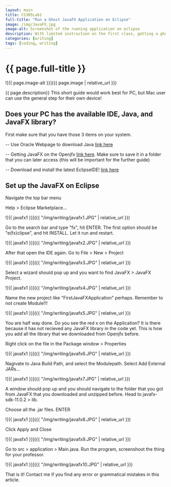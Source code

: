 ```yaml
---
layout: main
title: CS305Lab1
full-title: "Run a Ghost JavaFX Application on Eclipse"
image: /img/JavaFX.jpg
image-alt: Screenshot of the running application on eclipse
description: With limited instruction on the first class, getting a ghost file to run the JavaFX is quiet a journey to me. The Google sources from the other instructors are not quiet compatitble with my Eclipse and the detailed information that I was looking. If you also in that place, then this article would be a fresh breeze for your whole general idea of setting up the JavaFX Application on your Eclipse.
categories: [writing]
tags: [coding, writing]
---
```


# {{ page.full-title }}

![{{ page.image-alt }}]({{ page.image | relative_url }})

{{ page.description}}
This short guide would work best for PC, but Mac user can use the general step for their own device!

## Does your PC has the available IDE, Java, and JavaFX library?

First make sure that you have those 3 items on your system.

-- Use Oracle Webpage to download Java <a href="https://www.java.com/en/download/" target="_blank" class="link hover-underline-animation">link here</a>

-- Getting JavaFX on the Openjfx <a href="https://openjfx.io/" target="_blank" class="link hover-underline-animation">link here</a>. Make sure to save it in a folder that you can later access (this will be important for the further guide)

-- Download and install the latest EclipseIDE! <a href="https://www.eclipse.org/downloads/" target="_blank" class="link hover-underline-animation">link here</a>

## Set up the JavaFX on Eclipse

Navigate the top bar menu

Help > Eclipse Marketplace...

![{{ javafx1 }}]({{ "/img/writing/javafx1.JPG" | relative_url }})

Go to the search bar and type "fx", hit ENTER. The first option should be "e(fx)clipse", and hit INSTALL.
Let it run and restart.

![{{ javafx1 }}]({{ "/img/writing/javafx2.JPG" | relative_url }})

After that open the IDE again. Go to File > New > Project

![{{ javafx1 }}]({{ "/img/writing/javafx3.JPG" | relative_url }})

Select a wizard should pop up and you want to find JavaFX > JavaFX Project.

![{{ javafx1 }}]({{ "/img/writing/javafx4.JPG" | relative_url }})

Name the new project like "FirstJavaFXApplication" perhaps.
Remember to not create Module!!!

![{{ javafx1 }}]({{ "/img/writing/javafx5.JPG" | relative_url }})

You are half way done. Do you see the red x on the Application? It is there because it has not recieved any JavaFX library in the code yet. This is how you add all the library that we downloaded from Openjfx before.

Right click on the file in the Package window > Properties

![{{ javafx1 }}]({{ "/img/writing/javafx6.JPG" | relative_url }})

Nagivate to Java Build Path, and select the Modulepath. Select Add External JARs...

![{{ javafx1 }}]({{ "/img/writing/javafx7.JPG" | relative_url }})

A window should pop up and you should navigate to the folder that you got from JavaFX that you downloaded and unzipped before.
Head to javafx-sdk-11.0.2 > lib.

Choose all the .jar files. ENTER

![{{ javafx1 }}]({{ "/img/writing/javafx8.JPG" | relative_url }})

Click Apply and Close

![{{ javafx1 }}]({{ "/img/writing/javafx9.JPG" | relative_url }})

Go to src > application > Main.java. Run the program, screenshoot the thing for your professor.

![{{ javafx1 }}]({{ "/img/writing/javafx10.JPG" | relative_url }})

That is it! Contact me if you find any error or grammatical mistakes in this article.
